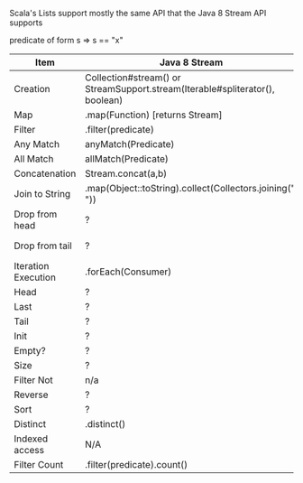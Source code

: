 
Scala's Lists support mostly the same API that the Java 8 Stream API supports

predicate of form s => s == "x"

| Item         | Java 8 Stream           | Scala   |
| ------------ | ----------------------- | ------- |
| Creation     | Collection#stream() or StreamSupport.stream(Iterable#spliterator(), boolean) | List(...), Nil, "A" :: Nil | 
| Map | .map(Function) [returns Stream] | .map(...) [returns List] |
| Filter | .filter(predicate) | list.filter(predicate) |
| Any Match    | anyMatch(Predicate)     | list.exists(s => s == "x") |
| All Match    | allMatch(Predicate)     | list.forall(s => s == "x") |
| Concatenation | Stream.concat(a,b) | List("A", "B") ::: List("C", "D") |
| Join to String | .map(Object::toString).collect(Collectors.joining(", ")) | list.mkString(", ")
| Drop from head | ? | list.drop(2) - list without first n elements |
| Drop from tail | ? | list.dropRight(2) - list without it's last n elements |
| Iteration Execution | .forEach(Consumer) | list.foreach(x => println(x)) | 
| Head| ? | list.head |
| Last | ? | list.last |
| Tail| ? | list.tail | 
| Init | ? | list.init |
| Empty? | ? | list.isEmpty | 
| Size | ? | list.length |
| Filter Not | n/a | list.filterNot(...) | 
| Reverse | ? | list.reverse | 
| Sort | ? | list.sort(comparison f) | 
| Distinct | .distinct() | ? |
| Indexed access | N/A | list(index) |
| Filter Count  | .filter(predicate).count() | list.count() |
